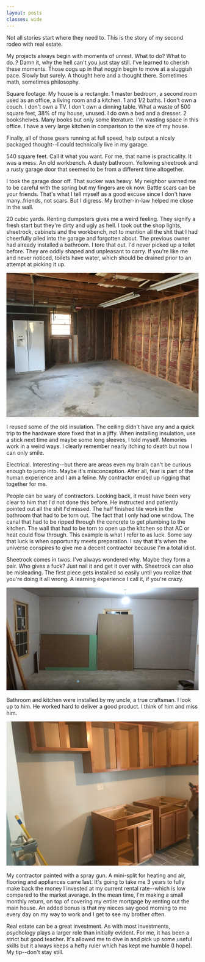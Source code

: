 ```yaml
---
layout: posts
classes: wide
---
```


Not all stories start where they need to. This is the story of my second rodeo with real estate.

My projects always begin with moments of unrest. What to do? What to do..? Damn it, why the hell can't you just stay still. I've learned to cherish these moments. Those cogs up in that noggin begin to move at a sluggish pace. Slowly but surely. A thought here and a thought there. Sometimes math, sometimes philosophy.

Square footage. My house is a rectangle. 1 master bedroom, a second room used as an office, a living room and a kitchen. 1 and 1/2 baths. I don't own a couch. I don't own a TV. I don't own a dinning table. What a waste of 500 square feet, 38% of my house, unused. I do own a bed and a dresser. 2 bookshelves. Many books but only some literature. I'm wasting space in this office. I have a very large kitchen in comparison to the size of my house. 

Finally, all of those gears running at full speed, help output a nicely packaged thought--I could technically live in my garage.

540 square feet. Call it what you want. For me, that name is practicality. It was a mess. An old workbench. A dusty bathroom. Yellowing sheetrook and a rusty garage door that seemed to be from a different time altogether.

I took the garage door off. That sucker was heavy. My neighbor warned me to be careful with the spring but my fingers are ok now. Battle scars can be your friends. That's what I tell myself as a good excuse since I don't have many..friends, not scars. But I digress. My brother-in-law helped me close in the wall.

20 cubic yards. Renting dumpsters gives me a weird feeling. They signify a fresh start but they're dirty and ugly as hell. I took out the shop lights, sheetrock, cabinets and the workbench, not to mention all the shit that I had cheerfully piled into the garage and forgotten about. The previous owner had already installed a bathroom. I tore that out. I'd never picked up a toilet before. They are oddly shaped and unpleasant to carry. If you're like me and never noticed, toilets have water, which should be drained prior to an attempt at picking it up.

![Garage](/assets/Clean_Garage.JPG)

I reused some of the old insulation. The ceiling didn't have any and a quick trip to the hardware store fixed that in a jiffy. When installing insulation, use a stick next time and maybe some long sleeves, I told myself. Memories work in a weird ways. I clearly remember nearly itching to death but now I can only smile.

Electrical. Interesting--but there are areas even my brain can't be curious enough to jump into. Maybe it's misconception. After all, fear is part of the human experience and I am a feline. My contractor ended up rigging that together for me. 

People can be wary of contractors. Looking back, it must have been very clear to him that I'd not done this before. He instructed and patiently pointed out all the shit I'd missed. The half finished tile work in the bathroom that had to be torn out. The fact that I only had one window. The canal that had to be ripped through the concrete to get plumbing to the kitchen. The wall that had to be torn to open up the kitchen so that AC or heat could flow through. This example is what I refer to as luck. Some say that luck is when opportunity meets preparation. I say that it's when the universe conspires to give me a decent contractor because I'm a total idiot.

Sheetrock comes in twos. I've always wondered why. Maybe they form a pair. Who gives a fuck? Just nail it and get it over with. Sheetrock can also be misleading. The first piece gets installed so easily until you realize that you're doing it all wrong. A learning experience I call it, if you're crazy.

![Sheetrock](/assets/Sheetrock_Installed.PNG)

Bathroom and kitchen were installed by my uncle, a true craftsman. I look up to him. He worked hard to deliver a good product. I think of him and miss him.

![Cabinets](/assets/Cabinet_Installation.JPG)

My contractor painted with a spray gun. A mini-split for heating and air, flooring and appliances came last. It's going to take me 3 years to fully make back the money I invested at my current rental rate--which is low compared to the market average. In the mean time, I'm making a small monthly return, on top of covering my entire mortgage by renting out the main house. An added bonus is that my nieces say good morning to me every day on my way to work and I get to see my brother often.

Real estate can be a great investment. As with most investments, psychology plays a larger role than initially evident. For me, it has been a strict but good teacher. It's allowed me to dive in and pick up some useful skills but it always keeps a hefty ruler which has kept me humble (I hope). My tip--don't stay still.